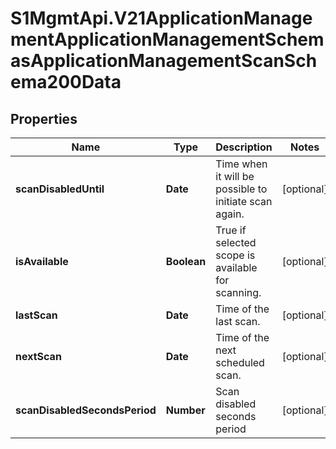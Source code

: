# S1MgmtApi.V21ApplicationManagementApplicationManagementSchemasApplicationManagementScanSchema200Data

## Properties
Name | Type | Description | Notes
------------ | ------------- | ------------- | -------------
**scanDisabledUntil** | **Date** | Time when it will be possible to initiate scan again. | [optional] 
**isAvailable** | **Boolean** | True if selected scope is available for scanning. | [optional] 
**lastScan** | **Date** | Time of the last scan. | [optional] 
**nextScan** | **Date** | Time of the next scheduled scan. | [optional] 
**scanDisabledSecondsPeriod** | **Number** | Scan disabled seconds period | [optional] 


